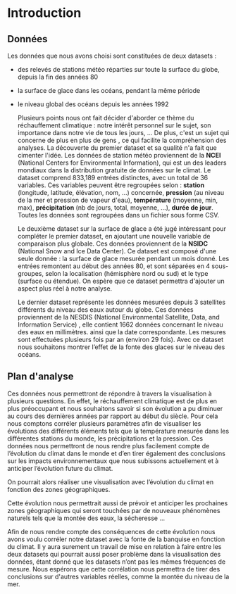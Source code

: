 
# Introduction
## Données
Les données que nous avons choisi sont constituées de deux datasets :
- des relevés de stations météo réparties sur toute la surface du globe, depuis la fin des années 80
- la surface de glace dans les océans, pendant la même période
- le niveau global des océans depuis les années 1992

	Plusieurs points nous ont fait décider d'aborder ce thème du réchauffement climatique : notre intérêt personnel sur le sujet, son importance dans notre vie de tous les jours, … De plus, c'est un sujet qui concerne de plus en plus de gens , ce qui facilite la compréhension des analyses. La découverte du premier dataset et sa qualité n'a fait que cimenter l'idée.
	Les données de station météo proviennent de la **NCEI** (National Centers for Environmental Information), qui est un des leaders mondiaux dans la distribution gratuite de données sur le climat. Le dataset comprend 833,189 entrées distinctes, avec un total de 36 variables. Ces variables peuvent être regroupées selon : **station** (longitude, latitude, élévation, nom, …) concernée, **pression** (au niveau de la mer et pression de vapeur d'eau), **température** (moyenne, min, max), **précipitation** (nb de jours, total, moyenne, …), **durée de jour**. Toutes les données sont regroupées dans un fichier sous forme CSV.
  
	Le deuxième dataset sur la surface de glace a été jugé intéressant pour compléter le premier dataset, en ajoutant une nouvelle variable de comparaison plus globale. Ces données proviennent de la **NSIDC** (National Snow and Ice Data Center). Ce dataset est composé d'une seule donnée : la surface de glace mesurée pendant un mois donné. Les entrées remontent au début des années 80, et sont séparées en 4 sous-groupes, selon la localisation (hémisphère nord ou sud) et le type (surface ou étendue). On espère que ce dataset permettra d'ajouter un aspect plus réel à notre analyse.

	Le dernier dataset représente les données mesurées depuis 3 satellites différents du niveau des eaux autour du globe. Ces données proviennent de la NESDIS (National Environmental Satellite, Data, and Information Service) , elle contient  1662 données concernant le niveau des eaux en millimètres. ainsi que la date correspondante. Les mesures sont effectuées plusieurs fois par an (environ 29 fois). 
Avec ce dataset nous souhaitons montrer l’effet de la fonte des glaces sur le niveau des océans.

## Plan d'analyse
Ces données nous permettront de répondre à travers la visualisation à plusieurs questions. En effet, le réchauffement climatique est de plus en plus préoccupant et nous souhaitons savoir si son évolution a pu diminuer au cours des dernières années par rapport au début du siècle. Pour cela nous comptons corréler plusieurs paramètres afin de visualiser les évolutions des différents éléments tels que la température mesurée dans les différentes stations du monde, les précipitations et la pression. Ces données nous permettront de nous rendre plus facilement compte de l’évolution du climat dans le monde et d’en tirer également des conclusions sur les impacts environnementaux que nous subissons actuellement et à anticiper l’évolution future du climat.

On pourrait alors réaliser une visualisation avec l’évolution du climat en fonction des zones géographiques.

Cette évolution nous permettrait aussi de prévoir et anticiper les prochaines zones géographiques qui seront touchées par de nouveaux phénomènes naturels tels que la montée des eaux, la sécheresse …

Afin de nous rendre compte des conséquences de cette évolution nous avons voulu corréler notre dataset avec la fonte de la banquise en fonction du climat. Il y aura surement un travail de mise en relation à faire entre les deux datasets qui pourrait aussi poser problème dans la visualisation des données, étant donné que les datasets n’ont pas les mêmes fréquences de mesure. Nous espérons que cette corrélation nous permettra de tirer des conclusions sur d'autres variables réelles,  comme la montée du niveau de la mer. 
